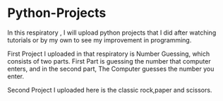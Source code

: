 # Python-Projects
In this respiratory , I will upload python projects that I did after watching tutorials or by my own to see my improvement in programming.

First Project I uploaded in that respiratory is Number Guessing, which consists of two parts. First Part is guessing the number that computer enters, and in the second part, The Computer guesses the number you enter.

Second Project I uploaded here is the classic rock,paper and scissors.

